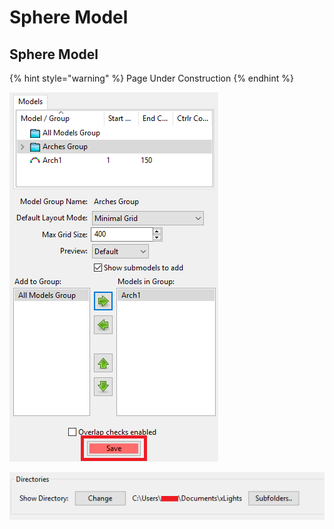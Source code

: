 # Sphere Model

## Sphere Model

{% hint style="warning" %}
Page Under Construction
{% endhint %}

![](../../../.gitbook/assets/image%20%28360%29.png)

![](../../../.gitbook/assets/image%20%28709%29.png)

